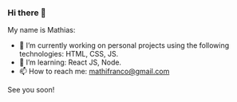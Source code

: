 ### Hi there 👋

My name is Mathias:

- 🔭 I’m currently working on personal projects using the following technologies: HTML, CSS, JS. 
- 🌱 I’m learning: React JS, Node.
- 📫 How to reach me: mathifranco@gmail.com

See you soon!

<!--
**mathifranco/mathifranco** is a ✨ _special_ ✨ repository because its `README.md` (this file) appears on your GitHub profile.

Here are some ideas to get you started:

- 🔭 I’m currently working on ...
- 🌱 I’m currently learning ...
- 👯 I’m looking to collaborate on ...
- 🤔 I’m looking for help with ...
- 💬 Ask me about ...
- 📫 How to reach me: ...
- 😄 Pronouns: ...
- ⚡ Fun fact: ...
-->
